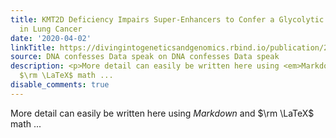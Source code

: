 ```yaml
---
title: KMT2D Deficiency Impairs Super-Enhancers to Confer a Glycolytic Vulnerability
  in Lung Cancer
date: '2020-04-02'
linkTitle: https://divingintogeneticsandgenomics.rbind.io/publication/2020-04-03-kmt2d-lung-cancer/
source: DNA confesses Data speak on DNA confesses Data speak
description: <p>More detail can easily be written here using <em>Markdown</em> and
  $\rm \LaTeX$ math ...
disable_comments: true
---
```

<p>More detail can easily be written here using <em>Markdown</em> and $\rm \LaTeX$ math ...